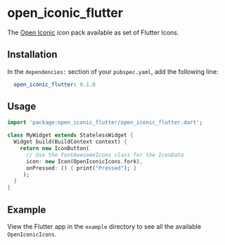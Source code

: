 # open_iconic_flutter

The [Open Iconic](https://useiconic.com/open) icon pack available as set of Flutter Icons.

## Installation

In the `dependencies:` section of your `pubspec.yaml`, add the following line:

```yaml
  open_iconic_flutter: 0.1.0    
```

## Usage

```dart
import 'package:open_iconic_flutter/open_iconic_flutter.dart';

class MyWidget extends StatelessWidget {
  Widget build(BuildContext context) {
    return new IconButton(
      // Use the FontAwesomeIcons class for the IconData
      icon: new Icon(OpenIconicIcons.fork), 
      onPressed: () { print("Pressed"); }
     );
  }
}
```

## Example

View the Flutter app in the `example` directory to see all the available `OpenIconicIcons`.
